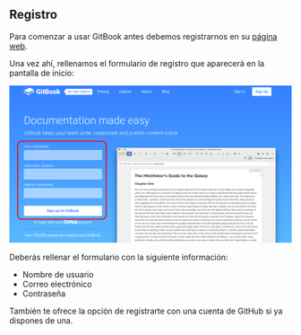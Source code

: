 ## Registro
Para comenzar a usar GitBook antes debemos registrarnos en su [página web](www.gitbook.org).

Una vez ahí, rellenamos el formulario de registro que aparecerá en la pantalla de inicio:

![](../../imagenes/registro-git-book.png)

Deberás rellenar el formulario con la siguiente información:

* Nombre de usuario
* Correo electrónico
* Contraseña

También te ofrece la opción de registrarte con una cuenta de GitHub si ya dispones de una.
